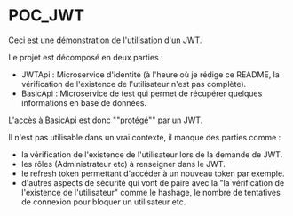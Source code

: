 # POC_JWT

Ceci est une démonstration de l'utilisation d'un JWT.

Le projet est décomposé en deux parties :
  - JWTApi  : Microservice d'identité (à l'heure où je rédige ce README, la vérification de l'existence de l'utilisateur n'est pas complète).
  - BasicApi : Microservice de test qui permet de récupérer quelques informations en base de données.

L'accès à BasicApi est donc ""protégé"" par un JWT.

Il n'est pas utilisable dans un vrai contexte, il manque des parties comme :
- la vérification de l'existence de l'utilisateur lors de la demande de JWT.
- les rôles (Administrateur etc) à renseigner dans le JWT.
- le refresh token permettant d'accéder à un nouveau token par exemple.
- d'autres aspects de sécurité qui vont de paire avec la "la vérification de l'existence de l'utilisateur" comme le hashage, le nombre de tentatives de connexion pour bloquer un utilisateur etc.
